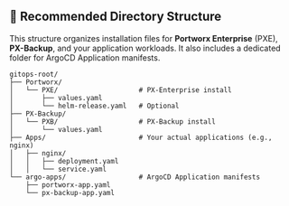 ## 📁 Recommended Directory Structure

This structure organizes installation files for **Portworx Enterprise** (PXE), **PX-Backup**, and your application workloads. It also includes a dedicated folder for ArgoCD Application manifests.

```
gitops-root/
├── Portworx/
│   └── PXE/                    # PX-Enterprise install
│       ├── values.yaml
│       └── helm-release.yaml   # Optional
├── PX-Backup/
│   └── PXB/                    # PX-Backup install
│       └── values.yaml
├── Apps/                       # Your actual applications (e.g., nginx)
│   ├── nginx/
│   │   ├── deployment.yaml
│   │   └── service.yaml
└── argo-apps/                  # ArgoCD Application manifests
    ├── portworx-app.yaml
    └── px-backup-app.yaml
```
